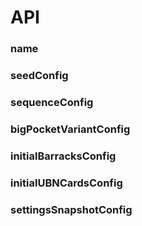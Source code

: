 # API

### name

### seedConfig

### sequenceConfig

### bigPocketVariantConfig

### initialBarracksConfig

### initialUBNCardsConfig

### settingsSnapshotConfig

